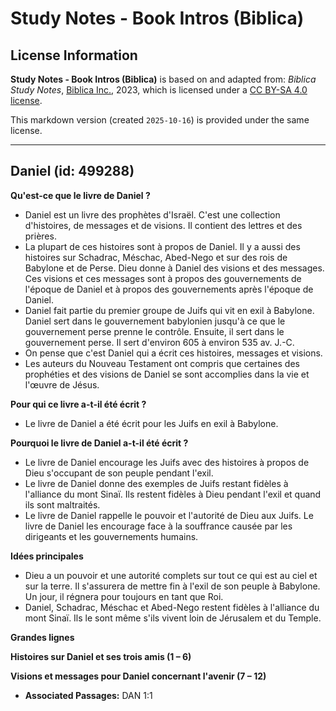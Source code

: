 # Study Notes - Book Intros (Biblica)

## License Information

**Study Notes - Book Intros (Biblica)** is based on and adapted from: _Biblica Study Notes_, [Biblica Inc.](https://www.biblica.com/), 2023, which is licensed under a [CC BY-SA 4.0 license](https://creativecommons.org/licenses/by-sa/4.0/legalcode.en).

This markdown version (created `2025-10-16`) is provided under the same license.



--------------------------------

## Daniel (id: 499288)

**Qu'est\-ce que le livre de Daniel ?**

* Daniel est un livre des prophètes d'Israël. C'est une collection d'histoires, de messages et de visions. Il contient des lettres et des prières.
* La plupart de ces histoires sont à propos de Daniel. Il y a aussi des histoires sur Schadrac, Méschac, Abed\-Nego et sur des rois de Babylone et de Perse. Dieu donne à Daniel des visions et des messages. Ces visions et ces messages sont à propos des gouvernements de l'époque de Daniel et à propos des gouvernements après l'époque de Daniel.
* Daniel fait partie du premier groupe de Juifs qui vit en exil à Babylone. Daniel sert dans le gouvernement babylonien jusqu'à ce que le gouvernement perse prenne le contrôle. Ensuite, il sert dans le gouvernement perse. Il sert d'environ 605 à environ 535 av. J.\-C.
* On pense que c'est Daniel qui a écrit ces histoires, messages et visions.
* Les auteurs du Nouveau Testament ont compris que certaines des prophéties et des visions de Daniel se sont accomplies dans la vie et l'œuvre de Jésus.

**Pour qui ce livre a\-t\-il été écrit ?**

* Le livre de Daniel a été écrit pour les Juifs en exil à Babylone.

**Pourquoi le livre de Daniel a\-t\-il été écrit ?**

* Le livre de Daniel encourage les Juifs avec des histoires à propos de Dieu s'occupant de son peuple pendant l'exil.
* Le livre de Daniel donne des exemples de Juifs restant fidèles à l'alliance du mont Sinaï. Ils restent fidèles à Dieu pendant l'exil et quand ils sont maltraités.
* Le livre de Daniel rappelle le pouvoir et l'autorité de Dieu aux Juifs. Le livre de Daniel les encourage face à la souffrance causée par les dirigeants et les gouvernements humains.

**Idées principales**

* Dieu a un pouvoir et une autorité complets sur tout ce qui est au ciel et sur la terre. Il s'assurera de mettre fin à l'exil de son peuple à Babylone. Un jour, il régnera pour toujours en tant que Roi.
* Daniel, Schadrac, Méschac et Abed\-Nego restent fidèles à l'alliance du mont Sinaï. Ils le sont même s'ils vivent loin de Jérusalem et du Temple.

**Grandes lignes**

**Histoires sur Daniel et ses trois amis (1 – 6\)**

**Visions et messages pour Daniel concernant l'avenir (7 – 12\)**

* **Associated Passages:** DAN 1:1

